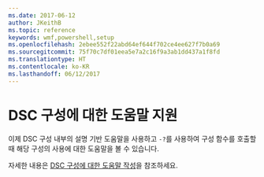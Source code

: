 ```yaml
---
ms.date: 2017-06-12
author: JKeithB
ms.topic: reference
keywords: wmf,powershell,setup
ms.openlocfilehash: 2ebee552f22abd64ef644f702ce4ee627f7b0a69
ms.sourcegitcommit: 75f70c7df01eea5e7a2c16f9a3ab1dd437a1f8fd
ms.translationtype: HT
ms.contentlocale: ko-KR
ms.lasthandoff: 06/12/2017
---
```

# <a name="help-support-for-dsc-configurations"></a>DSC 구성에 대한 도움말 지원

이제 DSC 구성 내부의 설명 기반 도움말을 사용하고 `-?`를 사용하여 구성 함수를 호출할 때 해당 구성의 사용에 대한 도움말을 볼 수 있습니다.  

자세한 내용은 [DSC 구성에 대한 도움말 작성](https://msdn.microsoft.com/powershell/dsc/confighelp)을 참조하세요.

